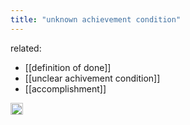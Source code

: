 ```yaml
---
title: "unknown achievement condition"
---
```


related:

- [[definition of done]]
- [[unclear achivement condition]]
- [[accomplishment]]

<img src='https://scrapbox.io/api/pages/nishio/en/icon' alt='en.icon' height="19.5"/>